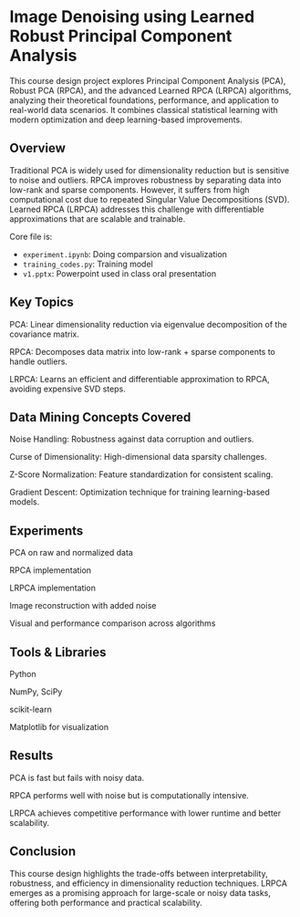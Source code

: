 # Image Denoising using Learned Robust Principal Component Analysis
This course design project explores Principal Component Analysis (PCA), Robust PCA (RPCA), and the advanced Learned RPCA (LRPCA) algorithms, analyzing their theoretical foundations, performance, and application to real-world data scenarios. It combines classical statistical learning with modern optimization and deep learning-based improvements.

## Overview
Traditional PCA is widely used for dimensionality reduction but is sensitive to noise and outliers. RPCA improves robustness by separating data into low-rank and sparse components. However, it suffers from high computational cost due to repeated Singular Value Decompositions (SVD). Learned RPCA (LRPCA) addresses this challenge with differentiable approximations that are scalable and trainable.

Core file is: 
* `experiment.ipynb`: Doing comparsion and visualization
* `training_codes.py`: Training model
* `v1.pptx`: Powerpoint used in class oral presentation

## Key Topics
PCA: Linear dimensionality reduction via eigenvalue decomposition of the covariance matrix.

RPCA: Decomposes data matrix into low-rank + sparse components to handle outliers.

LRPCA: Learns an efficient and differentiable approximation to RPCA, avoiding expensive SVD steps.

## Data Mining Concepts Covered
Noise Handling: Robustness against data corruption and outliers.

Curse of Dimensionality: High-dimensional data sparsity challenges.

Z-Score Normalization: Feature standardization for consistent scaling.

Gradient Descent: Optimization technique for training learning-based models.

## Experiments
PCA on raw and normalized data

RPCA implementation

LRPCA implementation

Image reconstruction with added noise

Visual and performance comparison across algorithms

## Tools & Libraries
Python

NumPy, SciPy

scikit-learn

Matplotlib for visualization

## Results
PCA is fast but fails with noisy data.

RPCA performs well with noise but is computationally intensive.

LRPCA achieves competitive performance with lower runtime and better scalability.

## Conclusion
This course design highlights the trade-offs between interpretability, robustness, and efficiency in dimensionality reduction techniques. LRPCA emerges as a promising approach for large-scale or noisy data tasks, offering both performance and practical scalability.